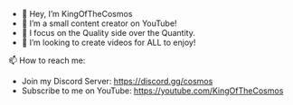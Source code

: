 - 👋 Hey, I’m KingOfTheCosmos
- 👀 I’m a small content creator on YouTube!
- 🌱 I focus on the Quality side over the Quantity.
- 💞️ I’m looking to create videos for ALL to enjoy!

📫 How to reach me:

- Join my Discord Server: https://discord.gg/cosmos
- Subscribe to me on YouTube: https://youtube.com/KingOfTheCosmos
